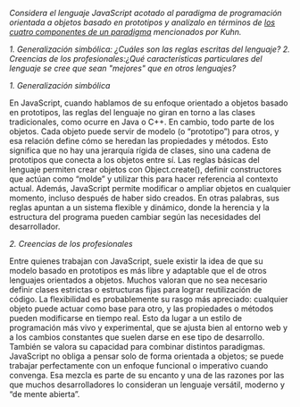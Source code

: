*Considera el lenguaje JavaScript acotado al paradigma de programación orientada a objetos basado en prototipos y analízalo en términos de [los cuatro componentes de un paradigma](https://www.notion.so/Paradigmas-lenguajes-y-programas-f36d432c55274b93913dc289446f424d?pvs=21) mencionados por Kuhn.*

*1. Generalización simbólica: ¿Cuáles son las reglas escritas del lenguaje?*
*2. Creencias de los profesionales:¿Qué características particulares del lenguaje se*
*cree que sean "mejores" que en otros lenguajes?*



*1. Generalización simbólica*

En JavaScript, cuando hablamos de su enfoque orientado a objetos basado en prototipos, las reglas del lenguaje no giran en torno a las clases tradicionales, como ocurre en Java o C++. En cambio, todo parte de los objetos. Cada objeto puede servir de modelo (o “prototipo”) para otros, y esa relación define cómo se heredan las propiedades y métodos.
Esto significa que no hay una jerarquía rígida de clases, sino una cadena de prototipos que conecta a los objetos entre sí. Las reglas básicas del lenguaje permiten crear objetos con Object.create(), definir constructores que actúan como “molde” y utilizar this para hacer referencia al contexto actual. Además, JavaScript permite modificar o ampliar objetos en cualquier momento, incluso después de haber sido creados. En otras palabras, sus reglas apuntan a un sistema flexible y dinámico, donde la herencia y la estructura del programa pueden cambiar según las necesidades del desarrollador.

*2. Creencias de los profesionales*

Entre quienes trabajan con JavaScript, suele existir la idea de que su modelo basado en prototipos es más libre y adaptable que el de otros lenguajes orientados a objetos. Muchos valoran que no sea necesario definir clases estrictas o estructuras fijas para lograr reutilización de código.
La flexibilidad es probablemente su rasgo más apreciado: cualquier objeto puede actuar como base para otro, y las propiedades o métodos pueden modificarse en tiempo real. Esto da lugar a un estilo de programación más vivo y experimental, que se ajusta bien al entorno web y a los cambios constantes que suelen darse en ese tipo de desarrollo.
También se valora su capacidad para combinar distintos paradigmas. JavaScript no obliga a pensar solo de forma orientada a objetos; se puede trabajar perfectamente con un enfoque funcional o imperativo cuando convenga. Esa mezcla es parte de su encanto y una de las razones por las que muchos desarrolladores lo consideran un lenguaje versátil, moderno y “de mente abierta”.